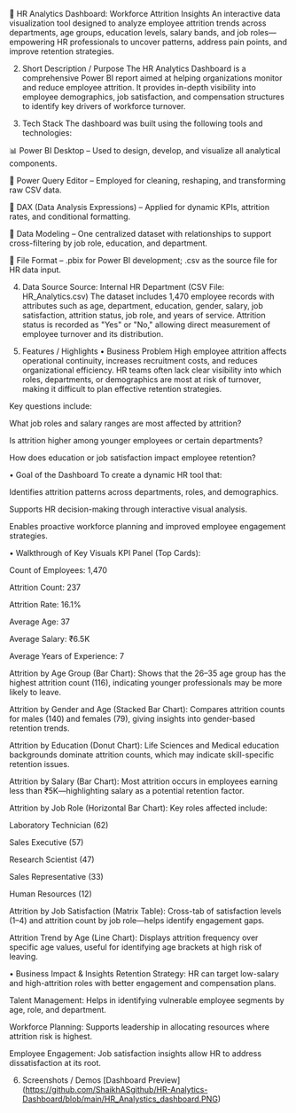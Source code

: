👥 HR Analytics Dashboard: Workforce Attrition Insights
An interactive data visualization tool designed to analyze employee attrition trends across departments, age groups, education levels, salary bands, and job roles—empowering HR professionals to uncover patterns, address pain points, and improve retention strategies.

2. Short Description / Purpose
The HR Analytics Dashboard is a comprehensive Power BI report aimed at helping organizations monitor and reduce employee attrition. It provides in-depth visibility into employee demographics, job satisfaction, and compensation structures to identify key drivers of workforce turnover.

3. Tech Stack
The dashboard was built using the following tools and technologies:

📊 Power BI Desktop – Used to design, develop, and visualize all analytical components.

📂 Power Query Editor – Employed for cleaning, reshaping, and transforming raw CSV data.

🧠 DAX (Data Analysis Expressions) – Applied for dynamic KPIs, attrition rates, and conditional formatting.

📝 Data Modeling – One centralized dataset with relationships to support cross-filtering by job role, education, and department.

📁 File Format – .pbix for Power BI development; .csv as the source file for HR data input.

4. Data Source
Source: Internal HR Department (CSV File: HR_Analytics.csv)
The dataset includes 1,470 employee records with attributes such as age, department, education, gender, salary, job satisfaction, attrition status, job role, and years of service. Attrition status is recorded as "Yes" or "No," allowing direct measurement of employee turnover and its distribution.

5. Features / Highlights
• Business Problem
High employee attrition affects operational continuity, increases recruitment costs, and reduces organizational efficiency. HR teams often lack clear visibility into which roles, departments, or demographics are most at risk of turnover, making it difficult to plan effective retention strategies.

Key questions include:

What job roles and salary ranges are most affected by attrition?

Is attrition higher among younger employees or certain departments?

How does education or job satisfaction impact employee retention?

• Goal of the Dashboard
To create a dynamic HR tool that:

Identifies attrition patterns across departments, roles, and demographics.

Supports HR decision-making through interactive visual analysis.

Enables proactive workforce planning and improved employee engagement strategies.

• Walkthrough of Key Visuals
KPI Panel (Top Cards):

Count of Employees: 1,470

Attrition Count: 237

Attrition Rate: 16.1%

Average Age: 37

Average Salary: ₹6.5K

Average Years of Experience: 7

Attrition by Age Group (Bar Chart):
Shows that the 26–35 age group has the highest attrition count (116), indicating younger professionals may be more likely to leave.

Attrition by Gender and Age (Stacked Bar Chart):
Compares attrition counts for males (140) and females (79), giving insights into gender-based retention trends.

Attrition by Education (Donut Chart):
Life Sciences and Medical education backgrounds dominate attrition counts, which may indicate skill-specific retention issues.

Attrition by Salary (Bar Chart):
Most attrition occurs in employees earning less than ₹5K—highlighting salary as a potential retention factor.

Attrition by Job Role (Horizontal Bar Chart):
Key roles affected include:

Laboratory Technician (62)

Sales Executive (57)

Research Scientist (47)

Sales Representative (33)

Human Resources (12)

Attrition by Job Satisfaction (Matrix Table):
Cross-tab of satisfaction levels (1–4) and attrition count by job role—helps identify engagement gaps.

Attrition Trend by Age (Line Chart):
Displays attrition frequency over specific age values, useful for identifying age brackets at high risk of leaving.

• Business Impact & Insights
Retention Strategy: HR can target low-salary and high-attrition roles with better engagement and compensation plans.

Talent Management: Helps in identifying vulnerable employee segments by age, role, and department.

Workforce Planning: Supports leadership in allocating resources where attrition risk is highest.

Employee Engagement: Job satisfaction insights allow HR to address dissatisfaction at its root.

6. Screenshots / Demos
[Dashboard Preview] (https://github.com/ShaikhASgithub/HR-Analytics-Dashboard/blob/main/HR_Analystics_dashboard.PNG)

